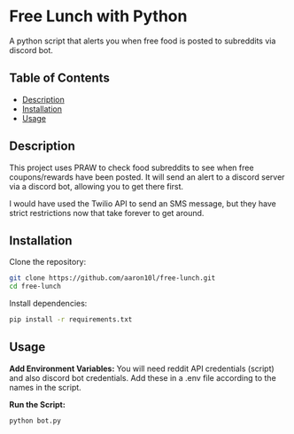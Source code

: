 # Free Lunch with Python

A python script that alerts you when free food is posted to subreddits via discord bot. 

## Table of Contents

- [Description](#decription)
- [Installation](#installation)
- [Usage](#usage)

## Description
This project uses PRAW to check food subreddits to see when free coupons/rewards have been posted. It will send an alert to a discord server via a discord bot, allowing you to get there first. 

I would have used the Twilio API to send an SMS message, but they have strict restrictions now that take forever to get around.

## Installation

Clone the repository:

```sh
git clone https://github.com/aaron10l/free-lunch.git
cd free-lunch
```

Install dependencies:
```sh
pip install -r requirements.txt
```

## Usage

 **Add Environment Variables:**
   You will need reddit API credentials (script) and also discord bot credentials. Add these in a .env file according to the names in the script.

**Run the Script:**
   ```bash
   python bot.py
   ```

